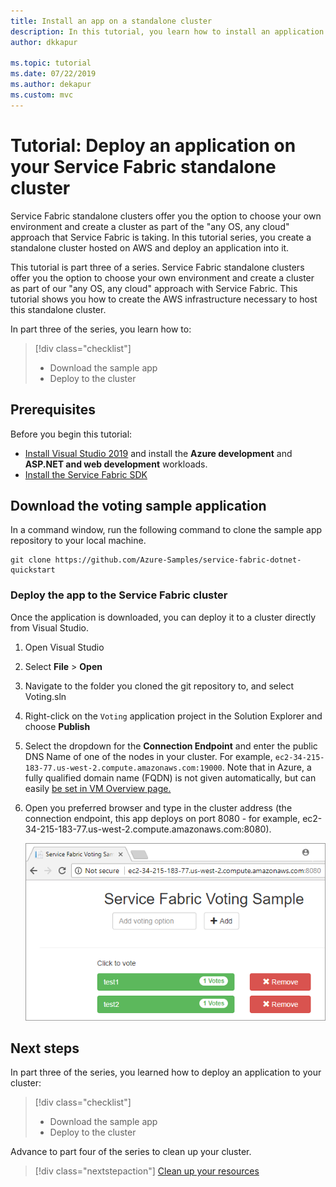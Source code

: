 ```yaml
---
title: Install an app on a standalone cluster
description: In this tutorial, you learn how to install an application into your standalone Service Fabric cluster.
author: dkkapur

ms.topic: tutorial
ms.date: 07/22/2019
ms.author: dekapur
ms.custom: mvc
---
```

# Tutorial: Deploy an application on your Service Fabric standalone cluster

Service Fabric standalone clusters offer you the option to choose your own environment and create a cluster as part of the "any OS, any cloud" approach that Service Fabric is taking. In this tutorial series, you create a standalone cluster hosted on AWS and deploy an application into it.

This tutorial is part three of a series.  Service Fabric standalone clusters offer you the option to choose your own environment and create a cluster as part of our "any OS, any cloud" approach with Service Fabric. This tutorial shows you how to create the AWS infrastructure necessary to host this standalone cluster.

In part three of the series, you learn how to:

> [!div class="checklist"]
> * Download the sample app
> * Deploy to the cluster

## Prerequisites

Before you begin this tutorial:

* [Install Visual Studio 2019](https://www.visualstudio.com/) and install the **Azure development** and **ASP.NET and web development** workloads.
* [Install the Service Fabric SDK](service-fabric-get-started.md)

## Download the voting sample application

In a command window, run the following command to clone the sample app repository to your local machine.

```
git clone https://github.com/Azure-Samples/service-fabric-dotnet-quickstart
```

### Deploy the app to the Service Fabric cluster

Once the application is downloaded, you can deploy it to a cluster directly from Visual Studio.

1. Open Visual Studio

2. Select **File** > **Open**

3. Navigate to the folder you cloned the git repository to, and select Voting.sln

4. Right-click on the `Voting` application project in the Solution Explorer and choose **Publish**

5. Select the dropdown for the **Connection Endpoint** and enter the public DNS Name of one of the nodes in your cluster.  For example, `ec2-34-215-183-77.us-west-2.compute.amazonaws.com:19000`. Note that in Azure, a fully qualified domain name (FQDN) is not given automatically, but can easily [be set in VM Overview page.](../virtual-machines/linux/portal-create-fqdn.md)

6. Open you preferred browser and type in the cluster address (the connection endpoint, this app deploys on port 8080 - for example, ec2-34-215-183-77.us-west-2.compute.amazonaws.com:8080).

    ![API Response from Cluster](./media/service-fabric-tutorial-standalone-cluster/deployed-app.png)

## Next steps

In part three of the series, you learned how to deploy an application to your cluster:

> [!div class="checklist"]
> * Download the sample app
> * Deploy to the cluster

Advance to part four of the series to clean up your cluster.

> [!div class="nextstepaction"]
> [Clean up your resources](service-fabric-tutorial-standalone-clean-up.md)
